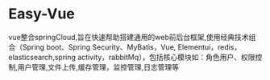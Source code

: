 # Easy-Vue
vue整合springCloud,旨在快速帮助搭建通用的web前后台框架,使用经典技术组合（Spring boot、Spring Security、MyBatis，Vue, Elementui，redis，elasticsearch,spring activity，rabbitMq），包括核心模块如：角色用户、权限控制,用户管理,文件上传,缓存管理，监控管理,日志管理等

